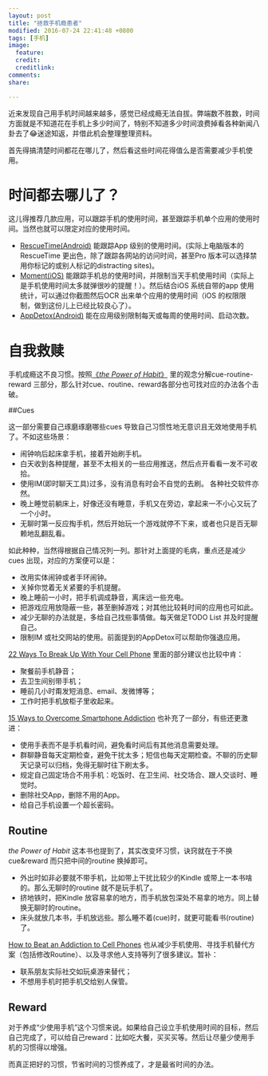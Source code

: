 ```yaml
---
layout: post
title: "拯救手机瘾患者"
modified: 2016-07-24 22:41:48 +0800
tags: [手机]
image:
  feature: 
  credit: 
  creditlink: 
comments: 
share: 

---
```



近来发现自己用手机时间越来越多，感觉已经成瘾无法自拔。弊端数不胜数，时间方面就是不知道花在手机上多少时间了，特别不知道多少时间浪费掉看各种新闻八卦去了😂迷途知返，并借此机会整理整理资料。

首先得搞清楚时间都花在哪儿了，然后看这些时间花得值么是否需要减少手机使用。

# 时间都去哪儿了？

这儿得推荐几款应用，可以跟踪手机的使用时间，甚至跟踪手机单个应用的使用时间。当然也就可以限定对应的使用时间。

- [RescueTime(Android)](https://www.rescuetime.com/get_rescuetime) 能跟踪App 级别的使用时间。(实际上电脑版本的RescueTime 更出色，除了跟踪各网站的访问时间，甚至Pro 版本可以选择禁用你标记的或别人标记的distracting sites)。
- [Moment(iOS)](https://itunes.apple.com/us/app/moment-track-how-much-you/id771541926?mt=8) 能跟踪手机总的使用时间，并限制当天手机使用时间（实际上是手机使用时间太多就弹很吵的提醒！）。然后结合iOS 系统自带的app 使用统计，可以通过你截图然后OCR 出来单个应用的使用时间（iOS 的权限限制，做到这份儿上已经比较良心了）。
- [AppDetox(Android)](https://play.google.com/store/apps/details?id=de.dfki.appdetox) 能在应用级别限制每天或每周的使用时间、启动次数。


# 自我救赎

手机成瘾这不良习惯。按照[《_the Power of Habit_》](https://book.douban.com/subject/10431236/) 里的观念分解cue-routine-reward 三部分，那么针对cue、routine、reward各部分也可找对应的办法各个击破。

##Cues 

这一部分需要自己琢磨琢磨哪些cues 导致自己习惯性地无意识且无效地使用手机了。不如这些场景：

- 闹钟响后起床拿手机，接着开始刷手机。
- 白天收到各种提醒，甚至不太相关的一些应用推送，然后点开看看一发不可收拾。
- 使用IM(即时聊天工具)过多，没有消息有时会不自觉的去刷。 各种社交软件亦然。
- 晚上睡觉前躺床上，好像还没有睡意，手机又在旁边，拿起来一不小心又玩了一个小时。
- 无聊时第一反应掏手机，然后开始玩一个游戏就停不下来，或者也只是百无聊赖地乱翻乱看。

如此种种，当然得根据自己情况列一列。那针对上面提的毛病，重点还是减少cues 出现，对应的方案便可以是：

- 改用实体闹钟或者手环闹钟。
- 关掉你觉着无关紧要的手机提醒。
- 晚上睡前一小时，把手机调成静音，离床远一些充电。
- 把游戏应用放隐蔽一些，甚至删掉游戏；对其他比较耗时间的应用也可如此。
- 减少无聊的办法就是，多给自己找些事情做。每天做足TODO List 并及时提醒自己。
- 限制IM 或社交网站的使用。前面提到的AppDetox可以帮助你强退应用。

[22 Ways To Break Up With Your Cell Phone](https://www.buzzfeed.com/carolynkylstra/cell-phone-detox)  里面的部分建议也比较中肯：

- 聚餐前手机静音；
- 去卫生间别带手机；
- 睡前几小时甭发短消息、email、发微博等；
- 工作时把手机放柜子里收起来。

[15 Ways to Overcome Smartphone Addiction](http://www.daniel-wong.com/2015/07/06/overcome-smartphone-addiction/) 也补充了一部分，有些还更激进：

- 使用手表而不是手机看时间，避免看时间后有其他消息需要处理。
- 群聊静音每天定期检查，避免干扰太多；短信也每天定期检查。不聊的历史聊天记录可以归档，免得无聊时往下刷太多。
- 规定自己固定场合不用手机：吃饭时、在卫生间、社交场合、跟人交谈时、睡觉时。
- 删除社交App，删除不用的App。
- 给自己手机设置一个超长密码。

## Routine


_the Power of Habit_ 这本书也提到了，其实改变坏习惯，诀窍就在于不换cue&reward 而只把中间的routine 换掉即可。

- 外出时如非必要就不带手机，比如带上干扰比较少的Kindle 或带上一本书啥的。那么无聊时的routine 就不是玩手机了。
- 挤地铁时，把Kindle 放容易拿的地方，而手机放包深处不易拿的地方。同上替换无聊时的routine。
- 床头就放几本书，手机放远些。那么睡不着(cue)时，就更可能看书(routine) 了。

[How to Beat an Addiction to Cell Phones](http://www.wikihow.com/Beat-an-Addiction-to-Cell-Phones) 也从减少手机使用、寻找手机替代方案（包括修改Routine）、以及寻求他人支持等列了很多建议。暂补：

- 联系朋友实际社交如玩桌游来替代；
- 不想用手机时把手机交给别人保管。



## Reward

对于养成“少使用手机”这个习惯来说。如果给自己设立手机使用时间的目标，然后自己完成了，可以给自己reward：比如吃大餐，买买买等。然后让尽量少使用手机的习惯得以增强。

而真正把好的习惯，节省时间的习惯养成了，才是最省时间的办法。